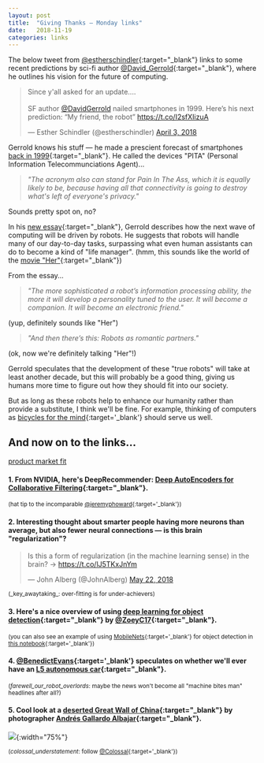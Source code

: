 ```yaml
---
layout: post
title:  "Giving Thanks — Monday links"
date:   2018-11-19
categories: links
---
```


The below tweet from [@estherschindler](https://twitter.com/estherschindler){:target="_blank"} links to some recent predictions by sci-fi author [@David_Gerrold](https://twitter.com/David_Gerrold){:target="_blank"}, where he outlines his vision for the future of computing. 


<blockquote class="twitter-tweet" data-conversation="none" data-lang="en"><p lang="en" dir="ltr">Since y&#39;all asked for an update....<br><br>SF author <a href="https://twitter.com/DavidGerrold?ref_src=twsrc%5Etfw">@DavidGerrold</a> nailed smartphones in 1999. Here’s his next prediction: “My friend, the robot” <a href="https://t.co/I2sfXIizuA">https://t.co/I2sfXIizuA</a></p>&mdash; Esther Schindler (@estherschindler) <a href="https://twitter.com/estherschindler/status/981248575970557952?ref_src=twsrc%5Etfw">April 3, 2018</a></blockquote>
<script async src="https://platform.twitter.com/widgets.js" charset="utf-8"></script>


Gerrold knows his stuff — he made a prescient forecast of smartphones [back in 1999](https://twitter.com/estherschindler/status/979005249452232704){:target="_blank"}. He called the devices "PITA" (Personal Information Telecommunciations Agent)...  

>_"The acronym also can stand for Pain In The Ass, which it is equally  likely to be, because having all that connectivity is going to destroy what's left of everyone's privacy."_

Sounds pretty spot on, no?

In his [new essay](https://www.hpe.com/us/en/insights/articles/the-future-of-robots-from-science-fiction-to-present-day-predictions-1804.html){:target="_blank"}, Gerrold describes how the next wave of computing will be driven by robots. He suggests that robots will handle many of our day-to-day tasks, surpassing what even human assistants can do to become a kind of "life manager". (hmm, this sounds like the world of the [movie "Her"](https://www.imdb.com/title/tt1798709/){:target="_blank"}) 

From the essay...  

>_"The more sophisticated a robot’s information processing ability, the more it will develop a personality tuned to the user. It will become a companion. It will become an electronic friend."_  

(yup, definitely sounds like "Her") 

>_"And then there’s this: Robots as romantic partners."_

(ok, now we're definitely talking "Her"!)

Gerrold speculates that the development of these "true robots" will take at least another decade, but this will probably be a good thing, giving us humans more time to figure out how they should fit into our society.  

But as long as these robots help to enhance our humanity rather than provide a substitute, I think we'll be fine. For example, thinking of computers as [bicycles for the mind](https://www.brainpickings.org/2011/12/21/steve-jobs-bicycle-for-the-mind-1990/){:target='_blank'} should serve us well.  


## And now on to the links... 

[product market fit](https://firstround.com/review/how-superhuman-built-an-engine-to-find-product-market-fit/)

#### 1. From NVIDIA, here's DeepRecommender: [Deep AutoEncoders for Collaborative Filtering](https://github.com/NVIDIA/DeepRecommender/blob/master/README.md){:target="_blank"}.  
<small>(hat tip to the incomparable [@jeremyphoward](https://twitter.com/jeremyphoward){:target='_blank'})</small>


#### 2. Interesting thought about smarter people having more neurons than average, but also fewer neural connections — is this brain "regularization"?
<blockquote class="twitter-tweet" data-lang="en"><p lang="en" dir="ltr">Is this a form of regularization (in the machine learning sense) in the brain? -&gt;  <a href="https://t.co/lJ5TKxJnYm">https://t.co/lJ5TKxJnYm</a></p>&mdash; John Alberg (@JohnAlberg) <a href="https://twitter.com/JohnAlberg/status/998969485334740992?ref_src=twsrc%5Etfw">May 22, 2018</a></blockquote>
<script async src="https://platform.twitter.com/widgets.js" charset="utf-8"></script>  
<small>(_key_awaytaking_: over-fitting is for under-achievers)</small>


#### 3. Here's a nice overview of using [deep learning for object detection](https://zoey4ai.com/2018/05/12/deep-learning-object-detection/){:target="_blank"} by [@ZoeyC17](https://twitter.com/ZoeyC17){:target="_blank"}.  
<small>(you can also see an example of using [MobileNets](https://arxiv.org/abs/1704.04861){:target='_blank'} for object detection in [this notebook](https://github.com/kcbighuge/SDCND-Object-Detection-Lab/blob/master/CarND-Object-Detection-Lab.ipynb){:target='_blank'})</small>


#### 4. [@BenedictEvans](https://twitter.com/BenedictEvans){:target='_blank'} speculates on whether we'll ever have an [L5 autonomous car](https://www.ben-evans.com/benedictevans/2018/3/26/steps-to-autonomy){:target="_blank"}.  
<small>(_farewell_our_robot_overlords_: maybe the news won't become all "machine bites man" headlines after all?)</small>


#### 5. Cool look at a [deserted Great Wall of China](https://www.thisiscolossal.com/2018/04/deserted-great-wall-of-china/){:target="_blank"} by photographer [Andrés Gallardo Albajar](https://www.behance.net/andresgallardo){:target="_blank"}.  

![](https://www.thisiscolossal.com/wp-content/uploads/2018/04/AndresGallardoAlbajar_02.jpg){:width="75%"}

<small>(_colossal_understatement_: follow [@Colossal](https://twitter.com/Colossal){:target='_blank'})</small>  

